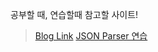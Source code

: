  공부할 때, 연습할때 참고할 사이트!
 > [Blog Link](https://freedeveloper.tistory.com/280)
 > [JSON Parser 연습](https://jsonplaceholder.typicode.com/)
